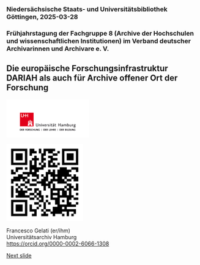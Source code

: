 ### Niedersächsische Staats- und Universitätsbibliothek Göttingen, 2025-03-28 
### Frühjahrstagung der Fachgruppe 8 (Archive der Hochschulen und wissenschaftlichen Institutionen) im Verband deutscher Archivarinnen und Archivare e. V.
## Die europäische Forschungsinfrastruktur DARIAH als auch für Archive offener Ort der Forschung


<a href="https://www.uni-hamburg.de/"><img src="media/uhh.png" alt="LOGO UHH" height="100px"/></a>

<a><img src="media/qr.jpg" alt="QR code" height="200px"/></a>

Francesco Gelati (er/ihm)  
Universitätsarchiv Hamburg  
https://orcid.org/0000-0002-6066-1308  

[Next slide](02.md)
